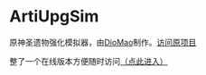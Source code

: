 # ArtiUpgSim
原神圣遗物强化模拟器，由[DioMao](https://github.com/DioMao)制作。[访问原项目](https://github.com/DioMao/genshin_ArtifactsUpgradeSim_vue)

整了一个在线版本方便随时访问[（点此进入）](https://mimangz.github.io/ArtiUpgSim/index.html)
